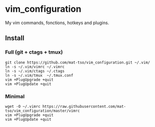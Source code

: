 vim_configuration
==================

My vim commands, fonctions, hotkeys and plugins.

Install
-------

### Full (git + ctags + tmux)

    git clone https://github.com/mat-tso/vim_configuration.git ~/.vim/
    ln -s ~/.vim/vimrc ~/.vimrc
    ln -s ~/.vim/ctags ~/.ctags
    ln -s ~/.vim/tmux  ~/.tmux.conf
    vim +PlugUpgrade +quit
    vim +PlugUpdate +quit

### Minimal

    wget -O ~/.vimrc https://raw.githubusercontent.com/mat-tso/vim_configuration/master/vimrc
    vim +PlugUpgrade +quit
    vim +PlugUpdate +quit
